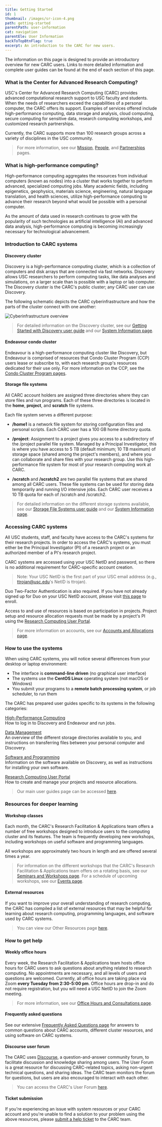 ```yaml
---
title: Getting Started
id: 1
thumbnail: /images/sr-icon-4.png
path: getting-started
parentPath: user-information
cat: navigation
parentEle: User Information
backToTopBtnFlag: true
excerpt: An introduction to the CARC for new users.
---
```


The information on this page is designed to provide an introductory overview for new CARC users. Links to more detailed information and complete user guides can be found at the end of each section of this page.

### What is the Center for Advanced Research Computing?

USC's Center for Advanced Research Computing (CARC) provides advanced computational research support to USC faculty and students. When the needs of researchers exceed the capabilities of a personal computer, the CARC offers its support. Examples of services offered include high-performance computing, data storage and analysis, cloud computing, secure computing for sensitive data, research computing workshops, and customized research partnerships.

Currently, the CARC supports more than 100 research groups across a variety of disciplines in the USC community.

> For more information, see our [Mission](/about/mission), [People](/about/people), and [Partnerships](/about/partnerships) pages.

### What is high-performance computing?

High-performance computing aggregates the resources from individual computers (known as nodes) into a cluster that works together to perform advanced, specialized computing jobs. Many academic fields, including epigenetics, geophysics, materials science, engineering, natural language translation, and health sciences, utilize high-performance computing to advance their research beyond what would be possible with a personal computer.

As the amount of data used in research continues to grow with the popularity of such technologies as artificial intelligence (AI) and advanced data analysis, high-performance computing is becoming increasingly necessary for technological advancement.

### Introduction to CARC systems

#### Discovery cluster

Discovery is a high-performance computing cluster, which is a collection of computers and disk arrays that are connected via fast networks. Discovery allows USC researchers to perform computing tasks, like data analyses and simulations, on a larger scale than is possible with a laptop or lab computer. The Discovery cluster is the CARC's public cluster; any CARC user can use Discovery.

The following schematic depicts the CARC cyberinfrastructure and how the parts of the cluster connect with one another:

![Cyberinfrastructure overview](/images/discovery_infra.png)

> For detailed information on the Discovery cluster, see our [Getting Started with Discovery user guide](/user-information/user-guides/high-performance-computing/discovery/getting-started) and our [System Information page](/user-information/system-information).

#### Endeavour condo cluster

Endeavour is a high-performance computing cluster like Discovery, but Endeavour is comprised of  resources that Condo Cluster Program (CCP) users lease or subscribe to, with each research group's resources dedicated for their use only. For more information on the CCP, see the [Condo Cluster Program pages](/user-information/ccp).

#### Storage file systems

All CARC account holders are assigned three directories where they can store files and run programs. Each of these three directories is located in the **home**, **project**, and **scratch** file systems.

Each file system serves a different purpose:

- **/home1** is a network file system for storing configuration files and personal scripts. Each CARC user has a 100 GB home directory quota.

- **/project**: Assignment to a project gives you access to a subdirectory of the /project parallel file system. Managed by a Principal Investigator, this is where you have access to 5 TB (default minimum; 10 TB maximum) of storage space (shared among the project's members), and where you can collaborate and share files with your research group. Use this high-performance file system for most of your research computing work at CARC.

- **/scratch** and **/scratch2** are two parallel file systems that are shared among all CARC users. These file systems can be used for storing data temporarily and running I/O intensive jobs. Each CARC user receives a 10 TB quota for each of /scratch and /scratch2.

> For detailed information on the different storage systems available, see our [Storage File Systems user guide](/user-information/user-guides/data-management/storage-file-systems) and our [System Information page](/user-information/system-information).

### Accessing CARC systems

All USC students, staff, and faculty have access to the CARC's systems for their research projects. In order to access the CARC's systems, you must either be the Principal Investigator (PI) of a research project or an authorized member of a PI's research project.

CARC systems are accessed using your USC NetID and password, so there is no additional requirement for CARC-specific account creation.

>Note: Your USC NetID is the first part of your USC email address (e.g., ttrojan@usc.edu's NetID is ttrojan).

Duo Two-Factor Authentication is also required. If you have not already signed up for Duo on your USC NetID account, please visit [this page](https://itservices.usc.edu/duo/enroll) to enroll.

Access to and use of resources is based on participation in projects. Project setup and resource allocation requests must be made by a project's PI using the [Research Computing User Portal](https://hpcaccount.usc.edu/).

> For more information on accounts, see our [Accounts and Allocations page](/user-information/accounts).

### How to use the systems

When using CARC systems, you will notice several differences from your desktop or laptop environment:

- The interface is **command-line driven** (no graphical user interface)
- The systems use the **CentOS Linux** operating system (not macOS or Windows)
- You submit your programs to a **remote batch processing system**, or job scheduler, to run them

The CARC has prepared user guides specific to its systems in the following categories:

[High-Performance Computing](/user-information/user-guides/high-performance-computing)  
How to log in to Discovery and Endeavour and run jobs.

[Data Management](/user-information/user-guides/data-management)  
An overview of the different storage directories available to you, and instructions on transferring files between your personal computer and Discovery.

[Software and Programming](/user-information/user-guides/software-and-programming)  
Information on the software available on Discovery, as well as instructions for installing your own software.

[Research Computing User Portal](/user-information/user-guides/research-computing-user-portal)  
How to create and manage your projects and resource allocations.

>Our main user guides page can be accessed [here](/user-information/user-guides).

### Resources for deeper learning

#### Workshop classes

Each month, the CARC's Research Facilitation & Applications team offers a number of free workshops designed to introduce users to the computing cluster and its features. The team is frequently developing new workshops, including workshops on useful software and programming languages.

All workshops are approximately two hours in length and are offered several times a year.

>For information on the different workshops that the CARC's Research Facilitation & Applications team offers on a rotating basis, see our [Seminars and Workshops page](/education-and-outreach/seminars-and-workshops). For a schedule of upcoming workshops, see our [Events page](/news-and-events/events).

#### External resources

If you want to improve your overall understanding of research computing, the CARC has compiled a list of external resources that may be helpful for learning about research computing, programming languages, and software used by CARC systems.

>You can view our Other Resources page [here](/education-and-outreach/other-resources).

### How to get help

#### Weekly office hours

Every week, the Research Facilitation & Applications team hosts office hours for CARC users to ask questions about anything related to research computing. No appointments are necessary, and all levels of users and questions are welcomed. Currently, all office hours are taking place via Zoom **every Tuesday from 2:30-5:00 pm**. Office hours are drop-in and do not require registration, but you will need a USC NetID to join the Zoom meeting.

>For more information, see our [Office Hours and Consultations page](/education-and-outreach/office-hours).

#### Frequently asked questions

See our extensive [Frequently Asked Questions page](/user-information/frequently-asked-questions) for answers to common questions about CARC accounts, different cluster resources, and using software on CARC systems.

#### Discourse user forum

The CARC uses [Discourse](https://www.discourse.org/), a question-and-answer community forum, to facilitate discussion and knowledge sharing among users. The User Forum is a great resource for discussing CARC-related topics, asking non-urgent technical questions, and sharing ideas. The CARC team monitors the forum for questions, but users are also encouraged to interact with each other.

>You can access the CARC's User Forum [here](https://hpc-discourse.usc.edu/).

#### Ticket submission

If you're experiencing an issue with system resources or your CARC account and you're unable to find a solution to your problem using the above resources, please [submit a help ticket](/user-information/ticket-submission) to the CARC team.
